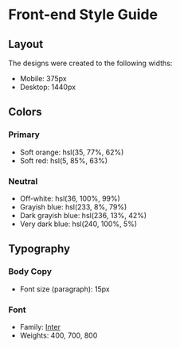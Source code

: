 # Front-end Style Guide

## Layout

The designs were created to the following widths:

-   Mobile: 375px
-   Desktop: 1440px

## Colors

### Primary

-   Soft orange: hsl(35, 77%, 62%)
-   Soft red: hsl(5, 85%, 63%)

### Neutral

-   Off-white: hsl(36, 100%, 99%)
-   Grayish blue: hsl(233, 8%, 79%)
-   Dark grayish blue: hsl(236, 13%, 42%)
-   Very dark blue: hsl(240, 100%, 5%)

## Typography

### Body Copy

-   Font size (paragraph): 15px

### Font

-   Family: [Inter](https://fonts.google.com/specimen/Inter)
-   Weights: 400, 700, 800
